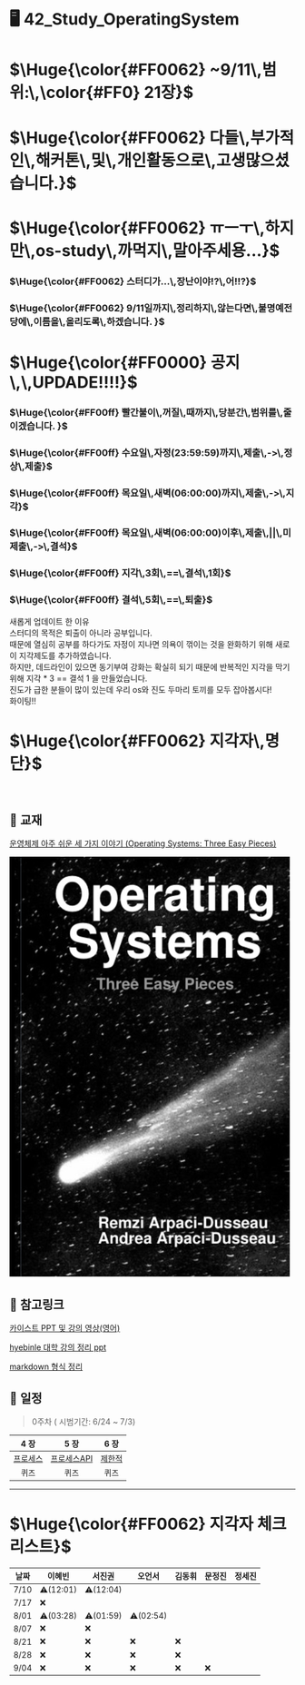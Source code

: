 # 🖥️ 42_Study_OperatingSystem

<h1>$\Huge{\color{#FF0062} ~9/11\,범위:\,\color{#FF0} 21장}$</h1>

<h1>$\Huge{\color{#FF0062} 다들\,부가적인\,해커톤\,및\,개인활동으로\,고생많으셨습니다.}$</h1>
<h1>$\Huge{\color{#FF0062} ㅠㅡㅜ\,하지만\,os-study\,까먹지\,말아주세용...}$</h1>
<h3>$\Huge{\color{#FF0062} 스터디가...\,장난이야!?\,어!!?}$</h3>
<h3>$\Huge{\color{#FF0062} 9/11일까지\,정리하지\,않는다면\,불명예전당에\,이름을\,올리도록\,하겠습니다.
 }$</h3>



<h1>$\Huge{\color{#FF0000} 공지\,\,UPDADE!!!!}$</h1>
<h3>$\Huge{\color{#FF00ff} 빨간불이\,꺼질\,때까지\,당분간\,범위를\,줄이겠습니다. }$</h3>
<h3>$\Huge{\color{#FF00ff} 수요일\,자정(23:59:59)까지\,제출\,->\,정상\,제출}$</h3>
<h3>$\Huge{\color{#FF00ff} 목요일\,새벽(06:00:00)까지\,제출\,->\,지각}$</h3>
<h3>$\Huge{\color{#FF00ff} 목요일\,새벽(06:00:00)이후\,제출\,||\,미제출\,->\,결석}$</h3>
<h3>$\Huge{\color{#FF00ff} 지각\,3회\,==\,결석\,1회}$</h3>
<h3>$\Huge{\color{#FF00ff} 결석\,5회\,==\,퇴출}$</h3>
<p> 새롭게 업데이트 한 이유 </br>
스터디의 목적은 퇴출이 아니라 공부입니다. </br>
때문에 열심히 공부를 하다가도 자정이 지나면 의욕이 꺾이는 것을 완화하기 위해 새로이 지각제도를 추가하였습니다. </br>
하지만, 데드라인이 있으면 동기부여 강화는 확실히 되기 때문에 반복적인 지각을 막기 위해 지각 * 3 == 결석 1 을 만들었습니다. </br>
진도가 급한 분들이 많이 있는데 우리 os와 진도 두마리 토끼를 모두 잡아봅시다! </br>
화이팅!!
</p>




<h1>$\Huge{\color{#FF0062} 지각자\,명단}$</h1>
<!-- <h1>$\Huge{\color{#FF0000} 서진권(01:59)\,\color{#FFFF00}이혜빈(03:28)\,\color{#00FF00}오언서(02:54)}$</h1> -->



<br/>



 
## 📖 교재
[운영체제 아주 쉬운 세 가지 이야기 (Operating Systems: Three Easy Pieces)](https://github.com/remzi-arpacidusseau/ostep-translations/blob/master/korean/README.md)

![Screenshot of OSTEP_BOOK](scrs/OSTEP_img.png)

## 🔖 참고링크
[카이스트 PPT 및 강의 영상(영어)](https://oslab.kaist.ac.kr/ostepslides/)

[hyebinle 대학 강의 정리 ppt](https://drive.google.com/drive/folders/1vT34g2l9i_noHckwYwRc2xOWAeEPn56j?usp=share_link)

[markdown 형식 정리](https://docs.github.com/ko/get-started/writing-on-github/getting-started-with-writing-and-formatting-on-github/basic-writing-and-formatting-syntax)

## 📆 일정
> 0주차 ( 시범기간: 6/24 ~ 7/3)



| **4 장** | **5 장** | **6 장** |
|:---------:|:-------:|:--------:|
|   [프로세스][r프로세스]  |   [프로세스API][r프로세스API]  |   [제한적][r제한적]  |
|   퀴즈  |   퀴즈  |   퀴즈  |


[r프로세스]: docs/04_프로세스_개념
[r프로세스API]: docs/05_프로세스_API
[r제한적]: docs/06_제한적_직접_실행

---
<h1>$\Huge{\color{#FF0062} 지각자 체크 리스트}$</h1>

날짜|이혜빈|서진권|오언서|김동휘|문정진|정세진
---|---|---|---|---|---|---
7/10| ⚠️(12:01) | ⚠️(12:04)| | | |
7/17| ❌| | | | |
8/01|⚠️(03:28)|⚠️(01:59)|⚠️(02:54)| | | |
8/07|❌|❌| | | | |
8/21|❌|❌|❌|❌| | |
8/28|❌|❌|❌|❌| | |
9/04|❌|❌|❌|❌|❌| |

